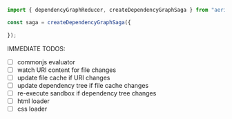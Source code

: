 ```typescript
import { dependencyGraphReducer, createDependencyGraphSaga } from "aerial-sandbox2";

const saga = createDependencyGraphSaga({
  
});
```

IMMEDIATE TODOS:

- [ ] commonjs evaluator
- [ ] watch URI content for file changes
- [ ] update file cache if URI changes
- [ ] update dependency tree if file cache changes
- [ ] re-execute sandbox if dependency tree changes
- [ ] html loader
- [ ] css loader